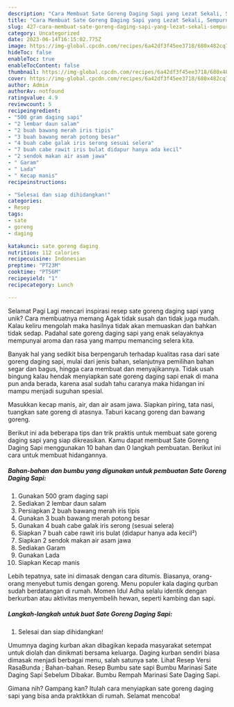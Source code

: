 ```yaml
---
description: "Cara Membuat Sate Goreng Daging Sapi yang Lezat Sekali, Sempurna"
title: "Cara Membuat Sate Goreng Daging Sapi yang Lezat Sekali, Sempurna"
slug: 427-cara-membuat-sate-goreng-daging-sapi-yang-lezat-sekali-sempurna
category: Uncategorized
date: 2023-06-14T16:15:02.775Z
image: https://img-global.cpcdn.com/recipes/6a42df3f45ee3718/680x482cq70/sate-goreng-daging-sapi-foto-resep-utama.jpg
hideToc: false
enableToc: true
enableTocContent: false
thumbnail: https://img-global.cpcdn.com/recipes/6a42df3f45ee3718/680x482cq70/sate-goreng-daging-sapi-foto-resep-utama.jpg
cover: https://img-global.cpcdn.com/recipes/6a42df3f45ee3718/680x482cq70/sate-goreng-daging-sapi-foto-resep-utama.jpg
author: Admin
authorAv: notfound
ratingvalue: 4.9
reviewcount: 5
recipeingredient:
- "500 gram daging sapi"
- "2 lembar daun salam"
- "2 buah bawang merah iris tipis"
- "3 buah bawang merah potong besar"
- "4 buah cabe galak iris serong sesuai selera"
- "7 buah cabe rawit iris bulat didapur hanya ada kecil"
- "2 sendok makan air asam jawa"
- " Garam"
- " Lada"
- " Kecap manis"
recipeinstructions:

- "Selesai dan siap dihidangkan!"
categories:
- Resep
tags:
- sate
- goreng
- daging

katakunci: sate goreng daging 
nutrition: 112 calories
recipecuisine: Indonesian
preptime: "PT23M"
cooktime: "PT56M"
recipeyield: "1"
recipecategory: Lunch

---
```



Selamat Pagi Lagi mencari inspirasi resep sate goreng daging sapi yang unik? Cara membuatnya memang Agak tidak susah dan tidak juga mudah. Kalau keliru mengolah maka hasilnya tidak akan memuaskan dan bahkan tidak sedap. Padahal sate goreng daging sapi yang enak selayaknya mempunyai aroma dan rasa yang mampu memancing selera kita.


Banyak hal yang sedikit bisa berpengaruh terhadap kualitas rasa dari sate goreng daging sapi, mulai dari jenis bahan, selanjutnya pemilihan bahan segar dan bagus, hingga cara membuat dan menyajikannya. Tidak usah bingung kalau hendak menyiapkan sate goreng daging sapi enak di mana pun anda berada, karena asal sudah tahu caranya maka hidangan ini mampu menjadi suguhan spesial.

Masukkan kecap manis, air, dan air asam jawa. Siapkan piring, tata nasi, tuangkan sate goreng di atasnya. Taburi kacang goreng dan bawang goreng.


Berikut ini ada beberapa tips dan trik praktis untuk membuat sate goreng daging sapi yang siap dikreasikan. Kamu dapat membuat Sate Goreng Daging Sapi menggunakan 10 bahan dan 0 langkah pembuatan. Berikut ini cara untuk membuat hidangannya.

<!--inarticleads1-->

##### Bahan-bahan dan bumbu yang digunakan untuk pembuatan Sate Goreng Daging Sapi:

1. Gunakan 500 gram daging sapi
1. Sediakan 2 lembar daun salam
1. Persiapkan 2 buah bawang merah iris tipis
1. Gunakan 3 buah bawang merah potong besar
1. Gunakan 4 buah cabe galak iris serong (sesuai selera)
1. Siapkan 7 buah cabe rawit iris bulat (didapur hanya ada kecil²)
1. Siapkan 2 sendok makan air asam jawa
1. Sediakan  Garam
1. Gunakan  Lada
1. Siapkan  Kecap manis


Lebih tepatnya, sate ini dimasak dengan cara ditumis. Biasanya, orang-orang menyebut tumis dengan goreng. Menu populer kala daging qurban sudah berdatangan di rumah. Momen Idul Adha selalu identik dengan berkurban atau aktivitas menyembelih hewan, seperti kambing dan sapi. 

<!--inarticleads2-->

##### Langkah-langkah untuk buat Sate Goreng Daging Sapi:


1. Selesai dan siap dihidangkan!

Umumnya daging kurban akan dibagikan kepada masyarakat setempat untuk diolah dan dinikmati bersama keluarga. Daging kurban sendiri biasa dimasak menjadi berbagai menu, salah satunya sate. Lihat Resep Versi RasaBunda ; Bahan-bahan. Resep Bumbu sate sapi Bumbu Marinasi Sate Daging Sapi Sebelum Dibakar. Bumbu Rempah Marinasi Sate Daging Sapi. 

Gimana nih? Gampang kan? Itulah cara menyiapkan sate goreng daging sapi yang bisa anda praktikkan di rumah. Selamat mencoba!
